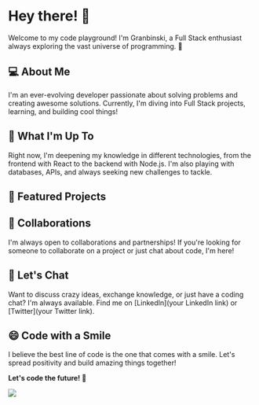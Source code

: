 # Hey there! 👋

Welcome to my code playground! I'm Granbinski, a Full Stack enthusiast always exploring the vast universe of programming. 🚀

## 💻 About Me
I'm an ever-evolving developer passionate about solving problems and creating awesome solutions. Currently, I'm diving into Full Stack projects, learning, and building cool things!

## 🌱 What I'm Up To
Right now, I'm deepening my knowledge in different technologies, from the frontend with React to the backend with Node.js. I'm also playing with databases, APIs, and always seeking new challenges to tackle.

## 🚀 Featured Projects

## 👯 Collaborations
I'm always open to collaborations and partnerships! If you're looking for someone to collaborate on a project or just chat about code, I'm here!

## 💬 Let's Chat
Want to discuss crazy ideas, exchange knowledge, or just have a coding chat? I'm always available. Find me on [LinkedIn](your LinkedIn link) or [Twitter](your Twitter link).

## 😄 Code with a Smile
I believe the best line of code is the one that comes with a smile. Let's spread positivity and build amazing things together!

**Let's code the future! 🚀**

<picture>
  <source
    srcset="https://github-readme-stats.vercel.app/api?username=Granbinski&show_icons=true&theme=dark"
    media="(prefers-color-scheme:dark)"
  />
  <source
    srcset="https://github-readme-stats.vercel.app/api?username=Granbinski&show_icons=true"
    media="(prefers-color-scheme: light), (prefers-color-scheme: no-preference)"
  />
  <img src="https://github-readme-stats.vercel.app/api?username=Granbinski&show_icons=true" />
</picture>

